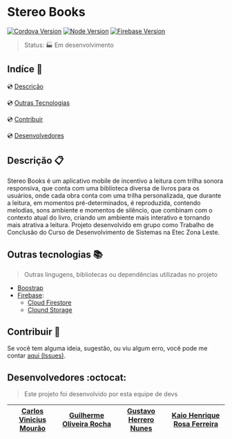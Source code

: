 # Stereo Books

<!--Tecnologias Utilizadas e suas versões-->

[![Cordova Version][cordova-badge]][cordova-doc] [![Node Version][node-badge]][node-doc] [![Firebase Version][firebase-badge]][firebase-doc]

> Status: :factory: Em desenvolvimento

## Indíce :bookmark_tabs:

:cd: [Descrição](#descrição-clipboard) 

:cd: [Outras Tecnologias](#outras-tecnologias-books)

:cd: [Contribuir](#contribuir-gift) 

:cd: [Desenvolvedores](#desenvolvedores-octocat)

## Descrição :clipboard:

<p style="text-aling=justify">
Stereo Books é um aplicativo mobile de incentivo a leitura com trilha sonora responsiva, que conta com uma biblioteca diversa de livros para os usuários, onde cada obra conta com uma trilha personalizada, que durante a leitura, em momentos pré-determinados, é reproduzida, contendo melodias, sons ambiente e momentos de silêncio, que combinam com o contexto atual do livro, criando um ambiente mais interativo e tornando mais atrativa a leitura. Projeto desenvolvido em grupo como Trabalho de Conclusão do Curso de Desenvolvimento de Sistemas na Etec Zona Leste.
</p>

## Outras tecnologias :books:
> Outras lingugens, bibliotecas ou dependências utilizadas no projeto

- [Boostrap][bootstrap-doc]
- [Firebase][firebase-doc]:
    - [Cloud Firestore][firebase-firestore-doc]
    - [Clound Storage][firebase-storage-doc]

## Contribuir :gift:

Se você tem alguma ideia, sugestão, ou viu algum erro, você pode me contar [aqui (Issues)][issues].

## Desenvolvedores :octocat:
> Este projeto foi desenvolvido por esta equipe de devs

| [Carlos Vinicius Mourão](https://github.com/ViniciusMourao) | [Guilherme Oliveira Rocha](https://github.com/Sekioll) | [Gustavo Herrero Nunes](https://github.com/GustavoHerreroNunes) | [Kaio Henrique Rosa Ferreira](https://github.com/HKaioFerreira) |
|-------------------------------------------------------------|--------------------------------------------------------|-----------------------------------------------------------------|-----------------------------------------------------------------|

<!---Links utilizados no documento-->

[cordova-badge]: https://img.shields.io/static/v1?label=Apache-Cordova&message=10.0.0&color=4cc3e4&style=for-the-badge&logo=apachecordova
[cordova-doc]:https://cordova.apache.org/docs/en/latest/

[node-badge]: https://img.shields.io/static/v1?label=Node&message=12.18.3&color=success&style=for-the-badge&logo=nodedotjs
[node-doc]:https://nodejs.org/en/

[firebase-badge]: https://img.shields.io/static/v1?label=Firebase&message=9.1.3&color=orange&style=for-the-badge&logo=firebase
[firebase-doc]: https://firebase.google.com/docs/firestore?authuser=0
[firebase-firestore-doc]: https://firebase.google.com/docs/firestore?authuser=0
[firebase-storage-doc]: https://firebase.google.com/docs/storage

[bootstrap-doc]: https://getbootstrap.com/docs/4.6/getting-started/introduction/

[issues]: https://github.com/GustavoHerreroNunes/webLab/issues